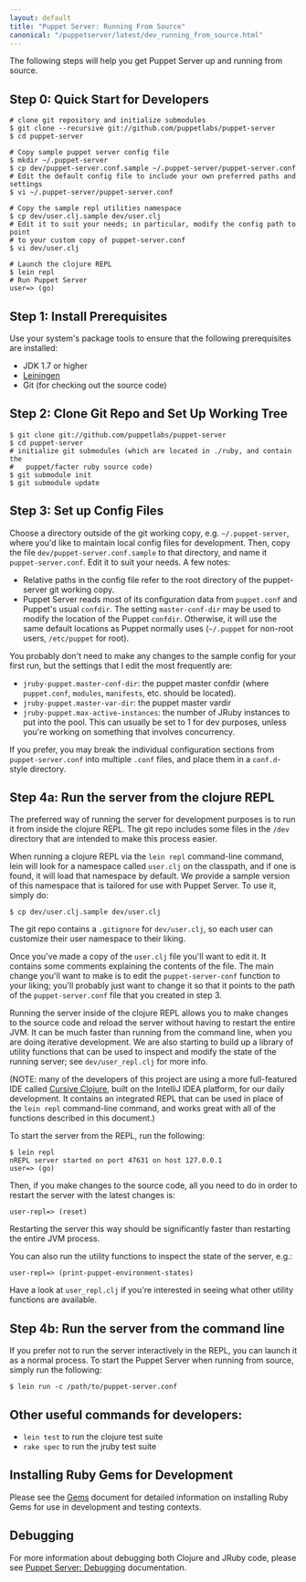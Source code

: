 ```yaml
---
layout: default
title: "Puppet Server: Running From Source"
canonical: "/puppetserver/latest/dev_running_from_source.html"
---
```



The following steps will help you get Puppet Server up and running from source.

Step 0: Quick Start for Developers
-----

    # clone git repository and initialize submodules
    $ git clone --recursive git://github.com/puppetlabs/puppet-server
    $ cd puppet-server

    # Copy sample puppet server config file
    $ mkdir ~/.puppet-server
    $ cp dev/puppet-server.conf.sample ~/.puppet-server/puppet-server.conf
    # Edit the default config file to include your own preferred paths and settings
    $ vi ~/.puppet-server/puppet-server.conf

    # Copy the sample repl utilities namespace
    $ cp dev/user.clj.sample dev/user.clj
    # Edit it to suit your needs; in particular, modify the config path to point
    # to your custom copy of puppet-server.conf
    $ vi dev/user.clj

    # Launch the clojure REPL
    $ lein repl
    # Run Puppet Server
    user=> (go)

Step 1: Install Prerequisites
-----

Use your system's package tools to ensure that the following prerequisites are installed:

* JDK 1.7 or higher
* [Leiningen](http://leiningen.org/)
* Git (for checking out the source code)


Step 2: Clone Git Repo and Set Up Working Tree
-----

    $ git clone git://github.com/puppetlabs/puppet-server
    $ cd puppet-server
    # initialize git submodules (which are located in ./ruby, and contain the
    #   puppet/facter ruby source code)
    $ git submodule init
    $ git submodule update

Step 3: Set up Config Files
-----

Choose a directory outside of the git working copy, e.g. `~/.puppet-server`, where you'd
like to maintain local config files for development.  Then, copy the file
`dev/puppet-server.conf.sample` to that directory, and name it `puppet-server.conf`.
Edit it to suit your needs.  A few notes:

* Relative paths in the config file refer to the root directory of the puppet-server
  git working copy.
* Puppet Server reads most of its configuration data from `puppet.conf` and Puppet's
  usual `confdir`.  The setting `master-conf-dir` may be used to modify the location
  of the Puppet `confdir`.  Otherwise, it will use the same default locations as
  Puppet normally uses (`~/.puppet` for non-root users, `/etc/puppet` for root).

You probably don't need to make any changes to the sample config for your first run,
but the settings that I edit the most frequently are:

 * `jruby-puppet.master-conf-dir`: the puppet master confdir (where `puppet.conf`,
   `modules`, `manifests`, etc. should be located).
 * `jruby-puppet.master-var-dir`: the puppet master vardir
 * `jruby-puppet.max-active-instances`: the number of JRuby instances to put into the
   pool.  This can usually be set to 1 for dev purposes, unless you're working on
   something that involves concurrency.

If you prefer, you may break the individual configuration sections from `puppet-server.conf`
into multiple `.conf` files, and place them in a `conf.d`-style directory.

Step 4a: Run the server from the clojure REPL
-----

The preferred way of running the server for development purposes is to run it from
inside the clojure REPL.  The git repo includes some files in the `/dev` directory
that are intended to make this process easier.

When running a clojure REPL via the `lein repl` command-line command, lein will look
for a namespace called `user.clj` on the classpath, and if one is found, it will
load that namespace by default.  We provide a sample version of this namespace that
is tailored for use with Puppet Server.  To use it, simply do:

    $ cp dev/user.clj.sample dev/user.clj

The git repo contains a `.gitignore` for `dev/user.clj`, so each user can customize
their user namespace to their liking.

Once you've made a copy of the `user.clj` file you'll want to edit it.  It contains
some comments explaining the contents of the file.  The main change you'll want to
make is to edit the `puppet-server-conf` function to your liking; you'll probably just
want to change it so that it points to the path of the `puppet-server.conf` file that
you created in step 3.

Running the server inside of the clojure REPL allows you to make changes to the
source code and reload the server without having to restart the entire JVM.  It
can be much faster than running from the command line, when you are doing iterative
development.  We are also starting to build up a library of utility functions that
can be used to inspect and modify the state of the running server; see `dev/user_repl.clj`
for more info.

(NOTE: many of the developers of this project are using a more full-featured IDE called
[Cursive Clojure](https://cursiveclojure.com/), built on the IntelliJ IDEA platform, for
our daily development.  It contains an integrated REPL that can be used in place of
the `lein repl` command-line command, and works great with all of the functions described
in this document.)

To start the server from the REPL, run the following:

    $ lein repl
    nREPL server started on port 47631 on host 127.0.0.1
    user=> (go)

Then, if you make changes to the source code, all you need to do in order to
restart the server with the latest changes is:

    user-repl=> (reset)

Restarting the server this way should be significantly faster than restarting
the entire JVM process.

You can also run the utility functions to inspect the state of the server, e.g.:

    user-repl=> (print-puppet-environment-states)

Have a look at `user_repl.clj` if you're interested in seeing what other utility
functions are available.

Step 4b: Run the server from the command line
-----

If you prefer not to run the server interactively in the REPL, you can launch it
as a normal process.  To start the Puppet Server when running from source, simply
run the following:

    $ lein run -c /path/to/puppet-server.conf

Other useful commands for developers:
-----

* `lein test` to run the clojure test suite
* `rake spec` to run the jruby test suite

Installing Ruby Gems for Development
-----

Please see the [Gems](./gems.markdown) document for detailed information on
installing Ruby Gems for use in development and testing contexts.

Debugging
------

For more information about debugging both Clojure and JRuby code, please see
[Puppet Server: Debugging](./dev_debugging.markdown) documentation.
